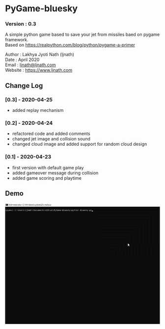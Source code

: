 
# PyGame-bluesky
### Version : 0.3

A simple python game based to save your jet from missiles baed on pygame framework.</br>
Based on https://realpython.com/blog/python/pygame-a-primer

Author : Lakhya Jyoti Nath (ljnath)<br>
Date : April 2020<br>
Email : ljnath@ljnath.com<br>
Website : https://www.ljnath.com

## Change Log
### [0.3] - 2020-04-25
- added replay mechanism


### [0.2] - 2020-04-24
- refactored code and added comments
- changed jet image and collision sound
- changed cloud image and added support for random cloud design


### [0.1] - 2020-04-23
- first version with default game play
- added gameover message during collision
- added game scoring and playtime


## Demo

![](bluesky.gif)